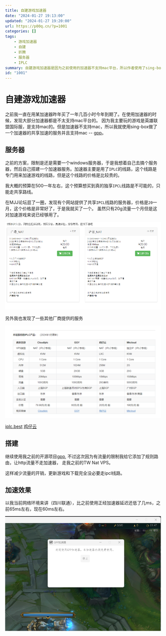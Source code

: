 ```yaml
---
title: 自建游戏加速器
date: "2024-01-27 19:13:00"
updated: "2024-01-27 19:20:00"
url: https://p00q.cn/?p=1001
categories: []
tags:
    - 游戏加速器
    - 自建
    - 折腾
    - 服务器
    - IPLC
summary: 自建游戏加速器是因为之前使用的加速器不支持mac平台，所以作者使用了sing-box搭建了一个加速器的共享加速服务，并支持mac。作者购买了一个共享IPCL线路的服务器，价格为20元/月。作者使用了自己之前开源的项目[gpp](https://github.com/danbai225/gpp)，并添加了规则路由，让http流量不走加速器，减少流量开销。根据作者的网络环境（四川联通），自建加速器的延迟比之前使用的正经加速器低了几毫秒，从65ms降到60ms左右。
id: "1001"
---
```


# 自建游戏加速器

之前我一直在用某加速器昨年买了一年几百小时今年到期了。在使用加速器的时候，发现大部分加速器都是不太支持mac平台的。
因为我主要玩的游戏是英雄联盟国际服，是支持mac的。但是加速器不支持mac，所以我就使用sing-box做了一个加速器的共享加速的服务并且支持mac -- [gpp](https://github.com/danbai225/gpp)。


## 服务器

之前的方案，限制是还是需要一个windows服务器，于是我想着自己去搞个服务器，然后自己搭建一个加速器服务。加速器主要是用了`IPLC`的线路，这个线路是专门用来加速游戏的线路，但是这个线路的价格是比较贵的。

我大概的预算在500一年左右，这个预算想买到真的独享`IPCL`线路是不可能的，只能走共享路线。

在MJJ论坛逛了一圈，发现有个网站提供了共享`IPCL`线路的服务器，价格是`20`一月，这个价格是非常好了，于是我就买了一个。
虽然只有20g流量一个月但是这对加速游戏来说已经够用了。

![img.png](../res/img/1001-1.png)

另外我也发现了一些其他厂商提供的服务

![img.png](../res/img/1001-2.png)

[iplc.best](https://iplc.best/)
[鸡仔云](https://bigchick.xyz/aff.php?aff=206)

## 搭建

继续使用我之前的开源项目[gpp](https://github.com/danbai225/gpp), 不过这次因为有流量的限制我给它添加了规则路由，让http流量不走加速器， 走我之前的TW Nat VPS。

这样减少流量的开销，更新游戏和下载完全没必要走ipcl线路。

## 加速效果

以我当前网络环境来讲（四川联通），比之前使用正经加速器延迟还低了几ms，之前65ms左右，现在60ms左右。

![img.png](../res/img/1001-3.png)
